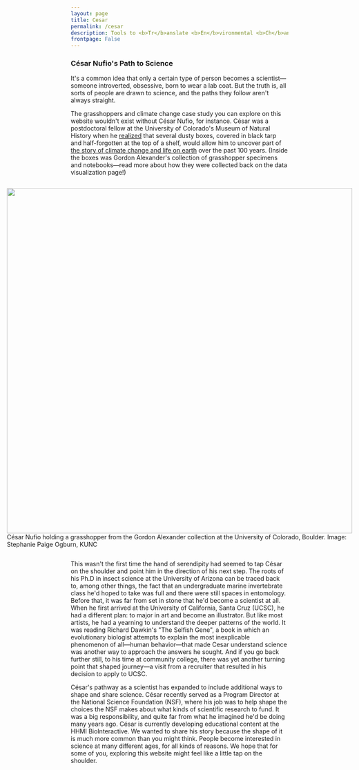 ```yaml
---
layout: page
title: Cesar
permalink: /cesar
description: Tools to <b>Tr</b>anslate <b>En</b>vironmental <b>Ch</b>ange into organismal responses
frontpage: False
---
```


<section>
	<h3 class="major">César Nufio's Path to Science </h3>

<p>It's a common idea that only a certain type of person becomes a scientist— someone introverted, obsessive, born to wear a lab coat. But the truth is, all sorts of people are drawn to science, and the paths they follow aren't always straight.</p>

<p>The grasshoppers and climate change case study you can explore on this website wouldn't exist without César Nufio, for instance. César was a postdoctoral fellow at the University of Colorado's Museum of Natural History when he <a href="https://www.kunc.org/post/what-13000-dead-grasshoppers-can-tell-us-about-climate-change#stream/0" target="_blank">realized</a> that several dusty boxes, covered in black tarp and half-forgotten at the top of a shelf, would allow him to uncover part of <a href="https://www.vaildaily.com/news/grasshoppers-give-clues-to-global-warming/" target="blank">the story of climate change and life on earth</a> over the past 100 years. (Inside the boxes was Gordon Alexander's collection of grasshopper specimens and notebooks—read more about how they were collected back on the data visualization page!)</p>

<p>
<div style="display: flex; justify-content: center;">
<figure>
  <img src="https://mediad.publicbroadcasting.net/p/kunc/files/styles/large/public/201408/Grasshopper.jpg" width="800"/>  <figcaption>
César Nufio holding a grasshopper from the Gordon Alexander collection at the University of Colorado, Boulder. Image: Stephanie Paige Ogburn, KUNC</figcaption>
</figure>
</div>
</p>

<p>This wasn't the first time the hand of serendipity had seemed to tap César on the shoulder and point him in the direction of his next step. The roots of his Ph.D in insect science at the University of Arizona can be traced back to, among other things, the fact that an undergraduate marine invertebrate class he'd hoped to take was full and there were still spaces in entomology. Before that, it was far from set in stone that he'd become a scientist at all. When he first arrived at the University of California, Santa Cruz (UCSC), he had a different plan: to major in art and become an illustrator. But like most artists, he had a yearning to understand the deeper patterns of the world. It was reading Richard Dawkin's "The Selfish Gene", a book in which an evolutionary biologist attempts to explain the most inexplicable phenomenon of all—human behavior—that made Cesar understand science was another way to approach the answers he sought. And if you go back further still, to his time at community college, there was yet another turning point that shaped journey—a visit from a recruiter that resulted in his decision to apply to UCSC.</p>

<p>César's pathway as a scientist has expanded to include additional ways to shape and share science. César recently served as a Program Director at the  National Science Foundation (NSF), where his job was to help shape the choices the NSF makes about what kinds of scientific research to fund. It was a big responsibility, and quite far from what he imagined he'd be doing many years ago. César is currently developing educational content at the HHMI BioInteractive.    We wanted to share his story because the shape of it is much more common than you might think. People become interested in science at many different ages, for all kinds of reasons. We hope that for some of you, exploring this website might feel like a little tap on the shoulder.<p>
